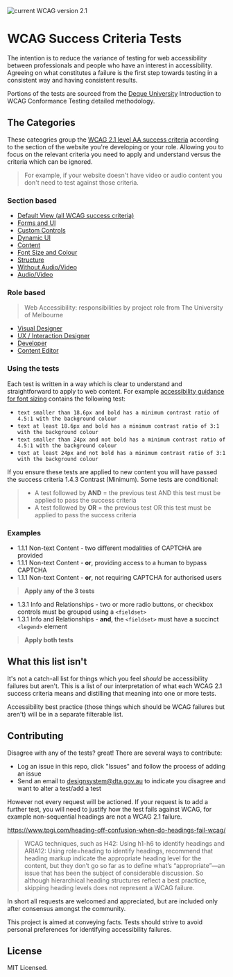 ![current WCAG version 2.1](https://img.shields.io/badge/current%20version-WCAG%202.1-%230a5470?style=flat)
# WCAG Success Criteria Tests
The intention is to reduce the variance of testing for web accessibility between professionals and people who have an interest in accessibility. Agreeing on what constitutes a failure is the first step towards testing in a consistent way and having consistent results.

Portions of the tests are sourced from the [Deque University](https://dequeuniversity.com/) Introduction to WCAG Conformance Testing detailed methodology.

## The Categories
These cateogries group the [WCAG 2.1 level AA success criteria](https://www.w3.org/TR/WCAG21/) according to the section of the website you're developing or your role. Allowing you to focus on the relevant criteria you need to apply and understand versus the criteria which can be ignored. 

> For example, if your website doesn't have video or audio content you don't need to test against those criteria.

### Section based
- [Default View (all WCAG success criteria)](https://www.notion.so/5bf080c521c5486db8a4995cce275f1b?v=6ada80f459e74ac7aaca499beb1c66a4)
- [Forms and UI](https://www.notion.so/5bf080c521c5486db8a4995cce275f1b?v=12a87dc4da84412f99ecaae9fc0388c9)
- [Custom Controls](https://www.notion.so/5bf080c521c5486db8a4995cce275f1b?v=a56fc94a0ee14e6db16d3e3ede18d757)
- [Dynamic UI](https://www.notion.so/5bf080c521c5486db8a4995cce275f1b?v=902cc37b4b0242798ee0f664cbaf1ae7)
- [Content](https://www.notion.so/5bf080c521c5486db8a4995cce275f1b?v=76cb009968c0417ab7c55a205a7ed107)
- [Font Size and Colour](https://www.notion.so/5bf080c521c5486db8a4995cce275f1b?v=ec4067a1e3d146319b47b909b501388a)
- [Structure](https://www.notion.so/5bf080c521c5486db8a4995cce275f1b?v=9d87f6bbb00c436a8799cd0b46737f7e)
- [Without Audio/Video](https://www.notion.so/5bf080c521c5486db8a4995cce275f1b?v=60113a7cde9f4fadbec9dc274f3aa499)
- [Audio/Video](https://www.notion.so/5bf080c521c5486db8a4995cce275f1b?v=81b9d14ab0be47f28ae4760404187b6d)

### Role based

> Web Accessibility: responsibilities by project role from The University of Melbourne

- [Visual Designer](https://www.notion.so/5bf080c521c5486db8a4995cce275f1b?v=c33b22aa840e47cf9b5f9a599725c335)
- [UX / Interaction Designer](https://www.notion.so/5bf080c521c5486db8a4995cce275f1b?v=841071c1d9764726b5b2eb630fb230f6)
- [Developer](https://www.notion.so/5bf080c521c5486db8a4995cce275f1b?v=a0e116bdca5b4dff8d9ebedde244ea96)
- [Content Editor](https://www.notion.so/5bf080c521c5486db8a4995cce275f1b?v=49371d38543d4e33889ec00d56afc8a8)

### Using the tests
Each test is written in a way which is clear to understand and straightforward to apply to web content. For example [accessibility guidance for font sizing](https://www.notion.so/5bf080c521c5486db8a4995cce275f1b?v=ec4067a1e3d146319b47b909b501388a) contains the following test:
- `text smaller than 18.6px and bold has a minimum contrast ratio of 4.5:1 with the background colour`
- `text at least 18.6px and bold has a minimum contrast ratio of 3:1 with the background colour`
- `text smaller than 24px and not bold has a minimum contrast ratio of 4.5:1 with the background colour`
- `text at least 24px and not bold has a minimum contrast ratio of 3:1 with the background colour`

If you ensure these tests are applied to new content you will have passed the success criteria 1.4.3 Contrast (Minimum). 
Some tests are conditional:

> * A test followed by **AND** <other test> = the previous test AND this test must be applied to pass the success criteria
> * A test followed by **OR** <other test> = the previous test OR this test must be applied to pass the success criteria

### Examples

* 1.1.1 Non-text Content - two different modalities of CAPTCHA are provided
* 1.1.1 Non-text Content - **or**, providing access to a human to bypass CAPTCHA
* 1.1.1 Non-text Content - **or**, not requiring CAPTCHA for authorised users  
  
> **Apply any of the 3 tests**

* 1.3.1 Info and Relationships - two or more radio buttons, or checkbox controls must be grouped using a `<fieldset>`
* 1.3.1 Info and Relationships - **and**, the `<fieldset>` must have a succinct `<legend>` element  

> **Apply both tests**
  
## What this list isn't
It's not a catch-all list for things which you feel _should_ be accessibility failures but aren't. This is a list of our interpretation of what each WCAG 2.1 success criteria means and distilling that meaning into one or more tests. 
  
Accessibility best practice (those things which should be WCAG failures but aren't) will be in a separate filterable list.

## Contributing
Disagree with any of the tests? great! There are several ways to contribute:
- Log an issue in this repo, click "Issues" and follow the process of adding an issue
- Send an email to designsystem@dta.gov.au to indicate you disagree and want to alter a test/add a test

However not every request will be actioned. If your request is to add a further test, you will need to justify how the test fails against WCAG, for example non-sequential headings are not a WCAG 2.1 failure. 

https://www.tpgi.com/heading-off-confusion-when-do-headings-fail-wcag/
> WCAG techniques, such as H42: Using h1-h6 to identify headings and ARIA12: Using role=heading to identify headings, recommend that heading markup indicate the appropriate heading level for the content, but they don’t go so far as to define what’s “appropriate”—an issue that has been the subject of considerable discussion. So although hierarchical heading structures reflect a best practice, skipping heading levels does not represent a WCAG failure.

In short all requests are welcomed and appreciated, but are included only after consensus amongst the community. 
  
This project is aimed at conveying facts. Tests should strive to avoid personal preferences for identifying accessibility failures.

## License
MIT Licensed.
